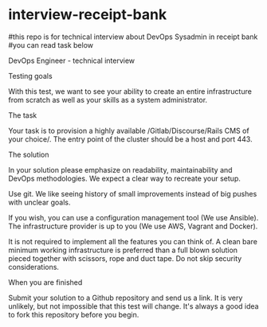 # interview-receipt-bank
#this repo is for technical interview about DevOps Sysadmin in receipt bank
#you can read task below


DevOps Engineer - technical interview

Testing goals

With this test, we want to see your ability to create an entire infrastructure from scratch as well as your skills as a system administrator.

The task

Your task is to provision a highly available /Gitlab/Discourse/Rails CMS of your choice/. The entry point of the cluster should be a host and port 443.

The solution

In your solution please emphasize on readability, maintainability and DevOps methodologies. We expect a clear way to recreate your setup.

Use git. We like seeing history of small improvements instead of big pushes with unclear goals.

If you wish, you can use a configuration management tool (We use Ansible). The infrastructure provider is up to you (We use AWS, Vagrant and Docker).

It is not required to implement all the features you can think of. A clean bare minimum working infrastructure is preferred than a full blown solution pieced together with scissors, rope and duct tape. Do not skip security considerations.

When you are finished

Submit your solution to a Github repository and send us a link. It is very unlikely, but not impossible that this test will change. It's always a good idea to fork this repository before you begin.
